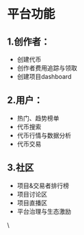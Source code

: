 # 平台功能

## 1.创作者： <a href="#id-1.-chuang-zuo-zhe" id="id-1.-chuang-zuo-zhe"></a>

* 创建代币
* 创作者费用追踪与领取
* 创建项目dashboard



## 2.用户： <a href="#id-2.-yong-hu" id="id-2.-yong-hu"></a>

* 热门、趋势榜单
* 代币搜索
* 代币行情与数据分析
* 代币交易



## 3.社区 <a href="#id-3.-she-qu" id="id-3.-she-qu"></a>

* 项目&交易者排行榜
* 项目讨论区
* 项目直播区
* 平台治理与生态激励

\
